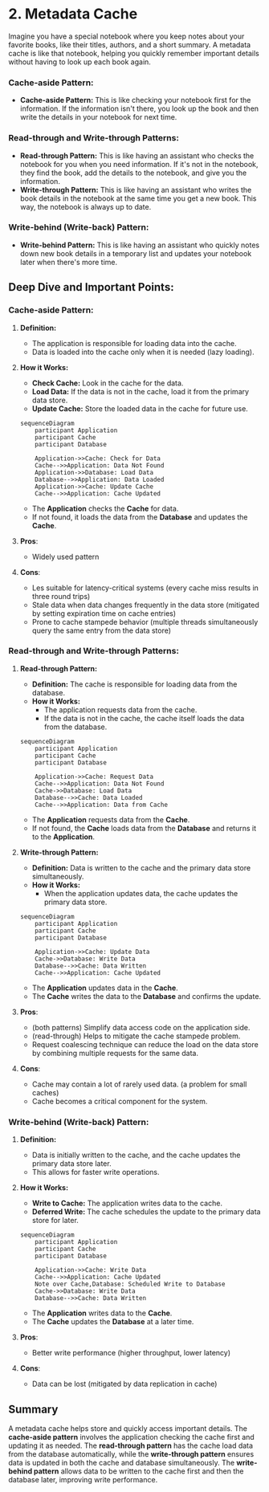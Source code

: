 # 2. Metadata Cache

Imagine you have a special notebook where you keep notes about your favorite books, like their titles, authors, and a short summary. A metadata cache is like that notebook, helping you quickly remember important details without having to look up each book again.

### Cache-aside Pattern:

- **Cache-aside Pattern:** This is like checking your notebook first for the information. If the information isn't there, you look up the book and then write the details in your notebook for next time.

### Read-through and Write-through Patterns:

- **Read-through Pattern:** This is like having an assistant who checks the notebook for you when you need information. If it's not in the notebook, they find the book, add the details to the notebook, and give you the information.
- **Write-through Pattern:** This is like having an assistant who writes the book details in the notebook at the same time you get a new book. This way, the notebook is always up to date.

### Write-behind (Write-back) Pattern:

- **Write-behind Pattern:** This is like having an assistant who quickly notes down new book details in a temporary list and updates your notebook later when there's more time.

## Deep Dive and Important Points:

### Cache-aside Pattern:

1. **Definition:**

   - The application is responsible for loading data into the cache.
   - Data is loaded into the cache only when it is needed (lazy loading).

2. **How it Works:**

   - **Check Cache:** Look in the cache for the data.
   - **Load Data:** If the data is not in the cache, load it from the primary data store.
   - **Update Cache:** Store the loaded data in the cache for future use.

   ```mermaid
   sequenceDiagram
       participant Application
       participant Cache
       participant Database

       Application->>Cache: Check for Data
       Cache-->>Application: Data Not Found
       Application->>Database: Load Data
       Database-->>Application: Data Loaded
       Application->>Cache: Update Cache
       Cache-->>Application: Cache Updated
   ```

   - The **Application** checks the **Cache** for data.
   - If not found, it loads the data from the **Database** and updates the **Cache**.

3. **Pros**:

   - Widely used pattern

4. **Cons**:

   - Les suitable for latency-critical systems (every cache miss results in three round trips)
   - Stale data when data changes frequently in the data store (mitigated by setting expiration time on cache entries)
   - Prone to cache stampede behavior (multiple threads simultaneously query the same entry from the data store)

### Read-through and Write-through Patterns:

1. **Read-through Pattern:**

   - **Definition:** The cache is responsible for loading data from the database.
   - **How it Works:**
     - The application requests data from the cache.
     - If the data is not in the cache, the cache itself loads the data from the database.

   ```mermaid
   sequenceDiagram
       participant Application
       participant Cache
       participant Database

       Application->>Cache: Request Data
       Cache-->>Application: Data Not Found
       Cache->>Database: Load Data
       Database-->>Cache: Data Loaded
       Cache-->>Application: Data from Cache
   ```

   - The **Application** requests data from the **Cache**.
   - If not found, the **Cache** loads data from the **Database** and returns it to the **Application**.

2. **Write-through Pattern:**

   - **Definition:** Data is written to the cache and the primary data store simultaneously.
   - **How it Works:**
     - When the application updates data, the cache updates the primary data store.

   ```mermaid
   sequenceDiagram
       participant Application
       participant Cache
       participant Database

       Application->>Cache: Update Data
       Cache->>Database: Write Data
       Database-->>Cache: Data Written
       Cache-->>Application: Cache Updated
   ```

   - The **Application** updates data in the **Cache**.
   - The **Cache** writes the data to the **Database** and confirms the update.

3. **Pros**:

   - (both patterns) Simplify data access code on the application side.
   - (read-through) Helps to mitigate the cache stampede problem.
   - Request coalescing technique can reduce the load on the data store by combining multiple requests for the same data.

4. **Cons**:

   - Cache may contain a lot of rarely used data. (a problem for small caches)
   - Cache becomes a critical component for the system.

### Write-behind (Write-back) Pattern:

1. **Definition:**

   - Data is initially written to the cache, and the cache updates the primary data store later.
   - This allows for faster write operations.

2. **How it Works:**

   - **Write to Cache:** The application writes data to the cache.
   - **Deferred Write:** The cache schedules the update to the primary data store for later.

   ```mermaid
   sequenceDiagram
       participant Application
       participant Cache
       participant Database

       Application->>Cache: Write Data
       Cache-->>Application: Cache Updated
       Note over Cache,Database: Scheduled Write to Database
       Cache->>Database: Write Data
       Database-->>Cache: Data Written
   ```

   - The **Application** writes data to the **Cache**.
   - The **Cache** updates the **Database** at a later time.

3. **Pros**:

   - Better write performance (higher throughput, lower latency)

4. **Cons**:

   - Data can be lost (mitigated by data replication in cache)

## Summary

A metadata cache helps store and quickly access important details. The **cache-aside pattern** involves the application checking the cache first and updating it as needed. The **read-through pattern** has the cache load data from the database automatically, while the **write-through pattern** ensures data is updated in both the cache and database simultaneously. The **write-behind pattern** allows data to be written to the cache first and then the database later, improving write performance.
